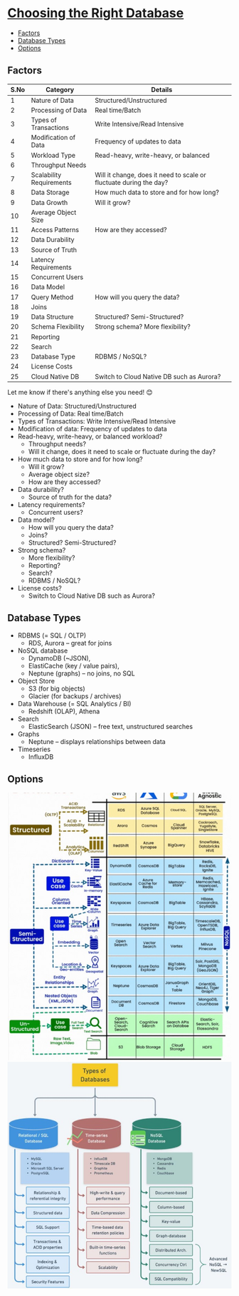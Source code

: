 # [Choosing the Right Database](StorageOptions.pdf)
- [Factors](#factors)
- [Database Types](#database-types)
- [Options](#options)
## Factors

| **S.No** | **Category**                  | **Details**                                  |
|----------|-------------------------------|----------------------------------------------|
| 1        | Nature of Data                | Structured/Unstructured                      |
| 2        | Processing of Data            | Real time/Batch                              |
| 3        | Types of Transactions         | Write Intensive/Read Intensive               |
| 4        | Modification of Data          | Frequency of updates to data                 |
| 5        | Workload Type                 | Read-heavy, write-heavy, or balanced         |
| 6        | Throughput Needs              |                                              |
| 7        | Scalability Requirements      | Will it change, does it need to scale or fluctuate during the day? |
| 8        | Data Storage                  | How much data to store and for how long?     |
| 9        | Data Growth                   | Will it grow?                                |
| 10       | Average Object Size           |                                              |
| 11       | Access Patterns               | How are they accessed?                       |
| 12       | Data Durability               |                                              |
| 13       | Source of Truth               |                                              |
| 14       | Latency Requirements          |                                              |
| 15       | Concurrent Users              |                                              |
| 16       | Data Model                    |                                              |
| 17       | Query Method                  | How will you query the data?                 |
| 18       | Joins                         |                                              |
| 19       | Data Structure                | Structured? Semi-Structured?                 |
| 20       | Schema Flexibility            | Strong schema? More flexibility?             |
| 21       | Reporting                     |                                              |
| 22       | Search                        |                                              |
| 23       | Database Type                 | RDBMS / NoSQL?                               |
| 24       | License Costs                 |                                              |
| 25       | Cloud Native DB               | Switch to Cloud Native DB such as Aurora?    |

Let me know if there's anything else you need! 😊

- Nature of Data: Structured/Unstructured
- Processing of Data: Real time/Batch
- Types of Transactions: Write Intensive/Read Intensive
- Modification of data: Frequency of updates to data
- Read-heavy, write-heavy, or balanced workload? 
  - Throughput needs? 
  - Will it change, does it need to scale or fluctuate during the day?
- How much data to store and for how long? 
  - Will it grow? 
  - Average object size? 
  - How are they accessed?
- Data durability? 
  - Source of truth for the data?
- Latency requirements? 
  - Concurrent users?
- Data model? 
  - How will you query the data? 
  - Joins? 
  - Structured? Semi-Structured?
- Strong schema? 
  - More flexibility? 
  - Reporting? 
  - Search? 
  - RDBMS / NoSQL?
- License costs? 
  - Switch to Cloud Native DB such as Aurora?

## Database Types
- RDBMS (= SQL / OLTP)
  - RDS, Aurora – great for joins
- NoSQL database
  - DynamoDB (~JSON), 
  - ElastiCache (key / value pairs), 
  - Neptune (graphs) – no joins, no SQL
- Object Store
  - S3 (for big objects)
  - Glacier (for backups / archives)
- Data Warehouse (= SQL Analytics / BI)
  - Redshift (OLAP), Athena
- Search
  - ElasticSearch (JSON) – free text, unstructured searches
- Graphs
  - Neptune – displays relationships between data
- Timeseries
  - InfluxDB
## Options
<img src="images/options.jpg">

<img src="images/options-2.jpg">

